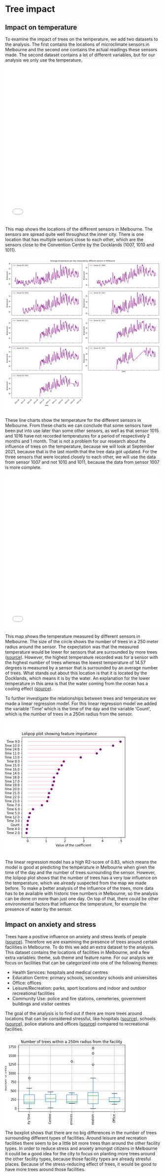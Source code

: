 # Tree impact

## Impact on temperature
To examine the impact of trees on the temperature, we add two datasets to the analysis. The first contains the locations of microclimate sensors in Melbourne and the second one contains the actual readings these sensors made. The second dataset contains a lot of different variables, but for our analysis we only use the temperature. 


<iframe src="/socialdata/sensor-locations.html"
	sandbox="allow-same-origin allow-scripts"
	width="100%"
	height="500"
	scrolling="no"
	seamless="seamless"
	frameborder="0">
</iframe>

This map shows the locations of the different sensors in Melbourne. The sensors are spread quite well throughout the inner city. There is one location that has multiple sensors close to each other, which are the sensors close to the Convention Centre by the Docklands (1007, 1010 and 1011).

![Average daily temperatures in Melbourne](average-temperature.png)

These line charts show the temperature for the different sensors in Melbourne. From these charts we can conclude that some sensors have been put into use later than some other sensors, as well as that sensor 1015 and 1016 have not recorded temperatures for a period of respectively 2 months and 1 month. That is not a problem for our research about the influence of trees on the temperature, because we will look at September 2021, because that is the last month that the tree data got updated. For the three sensors that were located closely to each other, we will use the data from sensor 1007 and not 1010 and 1011, because the data from sensor 1007 is more complete.

<iframe src="/socialdata/tree-temperature.html"
	sandbox="allow-same-origin allow-scripts"
	width="100%"
	height="500"
	scrolling="no"
	seamless="seamless"
	frameborder="0">
</iframe>

This map shows the temperature measured by different sensors in Melbourne. The size of the circle shows the number of trees in a 250 meter radius around the sensor. The expectation was that the measured temperature would be lower for sensors that are surrounded by more trees ([source](https://www.epa.gov/heatislands/using-trees-and-vegetation-reduce-heat-islands)). However, the highest temperature recorded was for a sensor with the highest number of trees whereas the lowest temperature of 14.57 degrees is measured by a sensor that is surrounded by an average number of trees. What stands out about this location is that it is located by the Docklands, which means it is by the water. An explanation for the lower temperature in this area is that the water coming from the ocean has a cooling effect ([source](https://floridakeys.noaa.gov/ocean/weather.html)). 

To further investigate the relationships between trees and temperature we made a linear regression model. For this linear regression model we added the variable 'Time' which is the time of the day and the variable 'Count', which is the number of trees in a 250m radius from the sensor.

![Feature Importance Linear Regression](lolipop.png)

The linear regression model has a high R2-score of 0.83, which means the model is good at predicting the temperature in Melbourne when given the time of the day and the number of trees surrounding the sensor. However, the lolipop plot shows that the number of trees has a very low influence on the temperature, which we already suspected from the map we made before. To make a better analysis of the influence of the trees, more data has to be available with historic tree numbers in Melbourne, so the analysis can be done on more than just one day. On top of that, there could be other environmental factors that influence the temperature, for example the presence of water by the sensor. 

## Impact on anxiety and stress

Trees have a positive influence on anxiety and stress levels of people ([source](https://www.weforum.org/agenda/2021/04/city-trees-reduce-stress-and-anxiety/)). Therefore we are examining the presence of trees around certain facilities in Melbourne. To do this we add an extra dataset to the analysis. This dataset contains the locations of facilities in Melbourne, and a few extra variables: theme, sub theme and feature name. For our analysis we focus on facilities that can be categorized into one of the following themes:

* Health Services: hospitals and medical centres
* Education Centre: primary schools, secondary schools and universities
* Office: offices
* Leisure/Recreation: parks, sport locations and indoor and outdoor recreational facilities
* Community Use: police and fire stations, cemeteries, government buildings and visitor centres

The goal of the analysis is to find out if there are more trees around locations that can be considered stressful, like hospitals ([source](https://www.researchgate.net/publication/215477754_How_do_patients_experience_stress_caused_by_hospitalization_and_how_do_nurses_perceive_this_stress_experienced_by_patients_A_comparative_study)), schools ([source](https://www.npr.org/sections/health-shots/2013/12/02/246599742/school-stress-takes-a-toll-on-health-teens-and-parents-say?t=1652184699945)), police stations and offices ([source](https://www.cnbc.com/2021/08/03/1-in-3-people-say-return-to-office-negatively-impacted-mental-health.html)) compared to recreational facilities. 

![Boxplot Trees around Facilities](boxplot.png)

The boxplot shows that there are no big differences in the number of trees surrounding different types of facilities. Around leisure and recreation facilities there seem to be a little bit more trees than around the other facility types. In order to reduce stress and anxiety amongst citizens in Melbourne it could be a good idea for the city to focus on planting more trees around the other facility types, because those facility types are already stresful places. Because of the stress-reducing effect of trees, it would be good to have more trees around those facilities.
